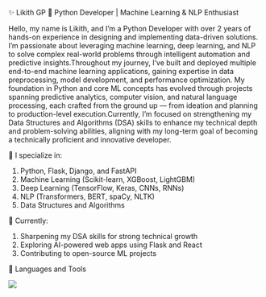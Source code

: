 ✨ Likith GP
🐍 Python Developer | Machine Learning & NLP Enthusiast

Hello, my name is Likith, and I’m a Python Developer with over 2 years of hands-on experience in designing and implementing data-driven solutions. I’m passionate about leveraging machine learning, deep learning, and NLP to solve complex real-world problems through intelligent automation and predictive insights.Throughout my journey, I’ve built and deployed multiple end-to-end machine learning applications, gaining expertise in data preprocessing, model development, and performance optimization. My foundation in Python and core ML concepts has evolved through projects spanning predictive analytics, computer vision, and natural language processing, each crafted from the ground up — from ideation and planning to production-level execution.Currently, I’m focused on strengthening my Data Structures and Algorithms (DSA) skills to enhance my technical depth and problem-solving abilities, aligning with my long-term goal of becoming a technically proficient and innovative developer.

🔹 I specialize in:
1.	Python, Flask, Django, and FastAPI
2.	Machine Learning (Scikit-learn, XGBoost, LightGBM)
3.	Deep Learning (TensorFlow, Keras, CNNs, RNNs)
4.	NLP (Transformers, BERT, spaCy, NLTK)
5.	Data Structures and Algorithms

🔹 Currently:
1.	Sharpening my DSA skills for strong technical growth
2.	Exploring AI-powered web apps using Flask and React
3.	Contributing to open-source ML projects

🧰 Languages and Tools
<p align="left"> <img src="https://skillicons.dev/icons?i=python,flask,html,css,js,bootstrap,react,git,github,mysql,postgres,tensorflow,pytorch,sklearn,vscode" /> </p>
